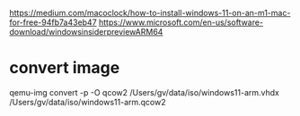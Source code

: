 https://medium.com/macoclock/how-to-install-windows-11-on-an-m1-mac-for-free-94fb7a43eb47
https://www.microsoft.com/en-us/software-download/windowsinsiderpreviewARM64

# convert image
qemu-img convert -p -O qcow2 /Users/gv/data/iso/windows11-arm.vhdx /Users/gv/data/iso/windows11-arm.qcow2

